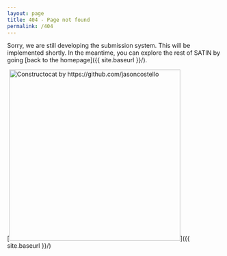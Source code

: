 ```yaml
---
layout: page
title: 404 - Page not found
permalink: /404
---
```


Sorry, we are still developing the submission system. This will be implemented shortly. In the meantime, you can explore the rest of SATIN by going [back to the homepage]({{ site.baseurl }}/).

[<img src="{{ site.baseurl }}/assets/images/cat.png" alt="Constructocat by https://github.com/jasoncostello" style="width: 400px;"/>]({{ site.baseurl }}/)
